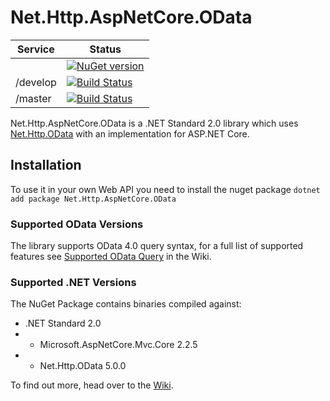 Net.Http.AspNetCore.OData
=========================

|Service|Status|
|-------|------|
||[![NuGet version](https://badge.fury.io/nu/Net.Http.AspNetCore.OData.svg)](http://badge.fury.io/nu/Net.Http.AspNetCore.OData)|
|/develop|[![Build Status](https://dev.azure.com/trevorpilley/Net.Http.AspNetCore.OData/_apis/build/status/Net-Http-OData.Net.Http.AspNetCore.OData?branchName=develop)](https://dev.azure.com/trevorpilley/Net.Http.AspNetCore.OData/_build/latest?definitionId=21&branchName=develop)|
|/master|[![Build Status](https://dev.azure.com/trevorpilley/Net.Http.AspNetCore.OData/_apis/build/status/Net-Http-OData.Net.Http.AspNetCore.OData?branchName=master)](https://dev.azure.com/trevorpilley/Net.Http.AspNetCore.OData/_build/latest?definitionId=21&branchName=master)|

Net.Http.AspNetCore.OData is a .NET Standard 2.0 library which uses [Net.Http.OData](https://github.com/Net-Http-OData/Net.Http.OData) with an implementation for ASP.NET Core.

## Installation

To use it in your own Web API you need to install the nuget package `dotnet add package Net.Http.AspNetCore.OData`

### Supported OData Versions

The library supports OData 4.0 query syntax, for a full list of supported features see [Supported OData Query](https://github.com/Net-Http-OData/Net.Http.WebApi.OData/wiki/Supported-OData-Query) in the Wiki.

### Supported .NET Versions

The NuGet Package contains binaries compiled against:

* .NET Standard 2.0
* - Microsoft.AspNetCore.Mvc.Core 2.2.5
* - Net.Http.OData 5.0.0

To find out more, head over to the [Wiki](https://github.com/Net-Http-OData/Net.Http.AspNetCore.OData/wiki).
